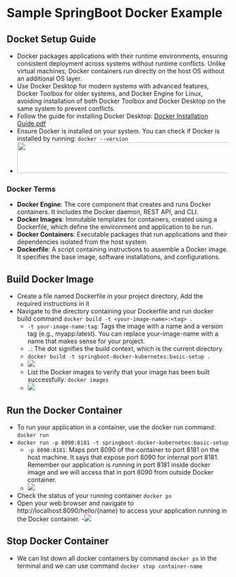 # Sample SpringBoot Docker Example

## Docket Setup Guide
* Docker packages applications with their runtime environments, ensuring consistent deployment across systems without runtime conflicts. Unlike virtual machines, Docker containers run directly on the host OS without an additional OS layer.
* Use Docker Desktop for modern systems with advanced features, Docker Toolbox for older systems, and Docker Engine for Linux, avoiding installation of both Docker Toolbox and Docker Desktop on the same system to prevent conflicts.
* Follow the guide for installing Docker Desktop: [Docker Installation Guide.pdf](https://github.com/srikanth-josyula/springboot-docker-kubernetes/blob/docker-basic-setup/docs/Docker%20Installation%20Guide.pdf)
* Ensure Docker is installed on your system. You can check if Docker is installed by running: `docker --version`
* <img src="https://github.com/srikanth-josyula/springboot-docker-kubernetes/blob/docker-basic-setup/docs/Images/version.png" width="700" height="70">
  
### Docker Terms
* **Docker Engine**: The core component that creates and runs Docker containers. It includes the Docker daemon, REST API, and CLI.
* **Docker Images**: Immutable templates for containers, created using a Dockerfile, which define the environment and application to be run.
* **Docker Containers**: Executable packages that run applications and their dependencies isolated from the host system.
* **Dockerfile**: A script containing instructions to assemble a Docker image. It specifies the base image, software installations, and configurations.

## Build Docker Image
* Create a file named Dockerfile in your project directory, Add the required instructions in it
* Navigate to the directory containing your Dockerfile and run docker build command `docker build -t <your-image-name>:<tag> .`
  - `-t your-image-name:tag`: Tags the image with a name and a version tag (e.g., myapp:latest). You can replace your-image-name with a name that makes sense for your project.
  - `.`: The dot signifies the build context, which is the current directory.
  - `docker build -t springboot-docker-kubernetes:basic-setup .`
  - ![](https://github.com/srikanth-josyula/springboot-docker-kubernetes/blob/docker-basic-setup/docs/Images/build.png?raw=true)
  - List the Docker images to verify that your image has been built successfully: `docker images`
  - ![](https://github.com/srikanth-josyula/springboot-docker-kubernetes/blob/docker-basic-setup/docs/Images/view-images.png)

## Run the Docker Container
* To run your application in a container, use the docker run command: `docker run`
* `docker run -p 8090:8181 -t springboot-docker-kubernetes:basic-setup`
  - `-p 8090:8181`: Maps port 8090 of the container to port 8181 on the host machine. It says that expose port 8090 for internal port 8181. Remember our application is running in port 8181 inside docker image and we will access that in port 8090 from outside Docker container.
  - ![](https://github.com/srikanth-josyula/springboot-docker-kubernetes/blob/docker-basic-setup/docs/Images/run.png)
* Check the status of your running container `docker ps`
* Open your web browser and navigate to http://localhost:8090/hello/{name} to access your application running in the Docker container.
  -![](https://github.com/srikanth-josyula/springboot-docker-kubernetes/blob/docker-basic-setup/docs/Images/output.png)

## Stop Docker Container
* We can list down all docker containers by command `docker ps` in the terminal and we can use command `docker stop container-name`
